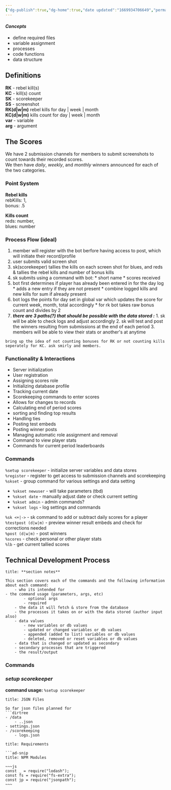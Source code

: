 ```yaml
---
{"dg-publish":true,"dg-home":true,"date updated":"1669934706649","permalink":"/code/scorekeeper-2-0/scorekeeping-functional-outline/","tags":"gardenEntry","dgPassFrontmatter":true}
---
```



#### *Concepts*

* define required files
* variable assignment
* processes
* code functions
* data structure

## Definitions

**RK** - rebel kill(s)\
**KC** - kill(s) count\
**SK** - scorekeeper\
**SS** - screenshot\
**RK(d|w|m)** rebel kills for day | week | month\
**KC(d|w|m)** kills count for day | week | month\
**var** - variable\
**arg** - argument

## The Scores

We have 2 submission channels for members to submit screenshots to count towards their recorded scores.\
We then have *daily*, *weekly*, and *monthly* winners announced for each of the two categories.

### Point System

**Rebel kills**\
rebKills: 1,\
bonus: .5

**Kills count**\
reds: number,\
blues: number

### Process Flow (ideal)

1. member will register with the bot berfore having access to post, which will initiate their record/profile
2. user submits valid screen shot
3. sk(scorekeeper) tallies the kills on each screen shot for blues, and reds & tallies the rebel kills and number of bonus kills
4. sk submits using a command with bot:
		* short name
		* scores received
5. bot first determines if player has already been entered in for the day log
		* adds a new entry if they are not present
		* combine logged kills and new kills for sum if already present
6. bot logs the points for day set in global var which updates the score for current week, month, total accordingly
		* for rk bot takes raw bonus count and divides by 2
7. ***there are 3 paths(?) that should be possible with the data stored :***
		1. sk will be able to check logs and adjust accordingly
		2. sk will test and post the winners resulting from submissions at the end of each period
		3. members will be able to view their stats or another's at anytime

```ad-idea
bring up the idea of not counting bonuses for RK or not counting kills seperately for KC. ask smirly and members.
```

### Functionality & Interactions

* Server initialization
* User registration
* Assigning scores role
* Initializing database profile
* Tracking current date
* Scorekeeping commands to enter scores
* Allows for changes to records
* Calculating end of period scores
* sorting and finding top results
* Handling ties
* Posting test embeds
* Posting winner posts
* Managing automatic role assignment and removal
* Command to view player stats
* Commands for current period leaderboards

### Commands

`%setup scorekeeper` - initialize server variables and data stores\
`%register` - register to get access to submission channels and scorekeeping\
`%skset` - group command for various settings and data setting

* `%skset newuser` - will take parameters (tbd)
* `%skset date` - manually adjust date or check current setting
* `%skset admin` - admin commands?
* `%skset logs` - log settings and commands

`%sk <+|->` - sk command to add or subtract daily scores for a player\
`%testpost (d|w|m)` - preview winner result embeds and check for corrections needed\
`%post (d|w|m)` - post winners\
`%scores` - check personal or other player stats\
`%lb` - get current tallied scores

## Technical Development Process

```ad-note
title: **section notes**

This section covers each of the commands and the following information about each command:
	- who its intended for
- the command usage (parameters, args, etc)
		- optional args
		- required
	- the data it will fetch & store from the database
	- the processes it takes on or with the data stored (author input also)
	- data values
		- new variables or db values
		- updated or changed variables or db values
		- appended (added to list) variables or db values
		- deleted, removed or reset variables or db values
	- data that is changed or updated as secondary
	- secondary processes that are triggered
	- the result/output
```

### Commands
### *setup scorekeeper*
**command usage:**
`%setup scorekeeper` 




```ad-summary
title: JSON Files

So far json files planned for
```dirtree
- /data
	- ..json
- settings.json
- /scorekeeping
	- logs.json
```



```ad-codenote
title: Requirements

```ad-snip
title: NPM Modules

~~~js
const _ = require("lodash");
const fs = require("fs-extra");
const jp = require("jsonpath");
~~~
```

